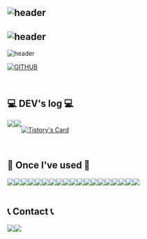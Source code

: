 <div align="left">
  
![header](https://capsule-render.vercel.app/api?type=waving&color=timeGradient&text=Welcome%20to%20Ahmed's%20GitHub%20👋&animation=twinkling&fontSize=35&fontAlignY=40&fontAlign=70&height=250)
---
![header](https://capsule-render.vercel.app/api?type=waving&color=0:5C2774,50:335CC5,100:637FFD&text=Welcome%20to%20Ahmed's%20GitHub%20👋&animation=twinkling&fontSize=35&fontAlignY=40&fontAlign=70&height=250)
---
![header](https://capsule-render.vercel.app/api?type=waving&color=0:CF91FF,100:5782F5&text=Welcome%20to%20Ahmed's%20GitHub%20👋&animation=twinkling&fontSize=35&fontAlignY=40&fontAlign=70&height=250)



[![GITHUB](https://hits.seeyoufarm.com/api/count/incr/badge.svg?url=https%3A%2F%2Fgithub.com%2Fjiholee0&count_bg=%23F29494&title_bg=%232F2E2E&icon=github.svg&icon_color=%23FFFFFF&title=GITHUB&edge_flat=false)](https://github.com/Ahmedkel)
 
<br>

## 💻 DEV's log 💻
<div style="display:flex; flex-direction:row;">
    <a href="https://easyhomputer.tistory.com">
        <img src="https://img.shields.io/badge/Tistory-000000?style=for-the-badge&logo=Tistory&logoColor=white"> 
    </a>
    <a href="https://www.notion.so/homputer/Notion-3a51e19fa20a4c08a3c1d281a7a2c741">
        <img src="https://img.shields.io/badge/Notion-9999FF?style=for-the-badge&logo=Notion&logoColor=white"> 
    </a>
  
[![Tistory's Card](https://github-readme-tistory-card.vercel.app/api?name=easyhomputer&theme=default)](https://easyhomputer.tistory.com)
</div><br>

    
## 🔨 Once I've used 🔨
<div style="display:flex; flex-direction:row;">
    <img src="https://img.shields.io/badge/Java-007396?style=for-the-badge&logo=Java&logoColor=white"> 
    <img src="https://img.shields.io/badge/Spring Boot-6DB33F?style=for-the-badge&logo=spring boot&logoColor=white"> 
    <!--<img src="https://img.shields.io/badge/Gradle-02303A?style=for-the-badge&logo=gradle&logoColor=white"> -->
    <img src="https://img.shields.io/badge/oracle-F80000?style=for-the-badge&logo=oracle&logoColor=white"> 
    <img src="https://img.shields.io/badge/mysql-4479A1?style=for-the-badge&logo=mysql&logoColor=white"> 
    <img src="https://img.shields.io/badge/firebase-FFCA28?style=for-the-badge&logo=firebase&logoColor=white">
    <br>
    <img src="https://img.shields.io/badge/linux-FCC624?style=for-the-badge&logo=linux&logoColor=black"> 
    <img src="https://img.shields.io/badge/apache tomcat-F8DC75?style=for-the-badge&logo=apachetomcat&logoColor=black">
    <img src="https://img.shields.io/badge/Amazon AWS-232F3E?style=for-the-badge&logo=amazon aws&logoColor=white"> 
    <img src="https://img.shields.io/badge/Amazon EC2-FF9900?style=for-the-badge&logo=amazon ec2&logoColor=white"> 
    <img src="https://img.shields.io/badge/Amazon RDS-527FFF?style=for-the-badge&logo=amazon rds&logoColor=white">
    <br>
    <img src="https://img.shields.io/badge/html5-E34F26?style=flat-square&logo=html5&logoColor=white"> 
    <img src="https://img.shields.io/badge/css-1572B6?style=flat-square&logo=css3&logoColor=white"> 
    <img src="https://img.shields.io/badge/javascript-F7DF1E?style=flat-square&logo=javascript&logoColor=black"> 
    <img src="https://img.shields.io/badge/Backbone.js-0071B5?style=flat-square&logo=backbone.js&logoColor=black"> 
    <img src="https://img.shields.io/badge/bootstrap-7952B3?style=flat-square&logo=bootstrap&logoColor=white">
    <br>
    <img src="https://img.shields.io/badge/Kotlin-7F52FF?style=flat-square&logo=kotlin&logoColor=white">
    <img src="https://img.shields.io/badge/Andoid Studio-3DDC84?style=flat-square&logo=android studio&logoColor=white">
    <img src="https://img.shields.io/badge/python-3776AB?style=flat-square&logo=python&logoColor=white"> 
    <img src="https://img.shields.io/badge/OpenCV-5C3EE8?style=flat-square&logo=opencv&logoColor=white"> 
    <br>
</div><br>
</div>

## 📞 Contact 📞
<div style="display:flex; flex-direction:row;">
    <a href="https://www.instagram.com/6_o777/">
        <img src="https://img.shields.io/badge/Instagram-E4405F?style=for-the-badge&logo=Instagram&logoColor=white"> 
    </a>
    <a href="mailto: ahmedkeloch@gmail.com">
        <img src="https://img.shields.io/badge/Gmail-EA4335?style=for-the-badge&logo=Gmail&logoColor=white"> 
    </a>
</div><br>
